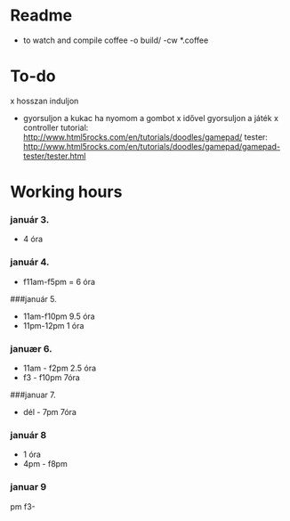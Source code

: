
Readme
======

* to watch and compile
coffee -o build/ -cw *.coffee

To-do
=====
x hosszan induljon
+ gyorsuljon a kukac ha nyomom a gombot
x idővel gyorsuljon a játék
x controller
    tutorial: http://www.html5rocks.com/en/tutorials/doodles/gamepad/
    tester: http://www.html5rocks.com/en/tutorials/doodles/gamepad/gamepad-tester/tester.html

Working hours
=============

### január 3.
+ 4 óra

### január 4.
+ f11am-f5pm = 6 óra

###január 5.
+ 11am-f10pm   9.5 óra
+ 11pm-12pm    1 óra

### januær 6.
+ 11am - f2pm  2.5 óra
+ f3 - f10pm   7óra

###januar 7.
+ dél - 7pm   7óra

### január 8
+ 1 óra
+ 4pm - f8pm

### januar 9 
   pm f3- 